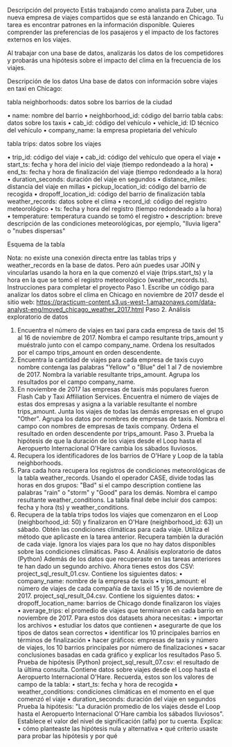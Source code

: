 Descripción del proyecto
Estás trabajando como analista para Zuber, una nueva empresa de viajes compartidos que se está lanzando en Chicago. Tu tarea es encontrar patrones en la información disponible. Quieres comprender las preferencias de los pasajeros y el impacto de los factores externos en los viajes.

Al trabajar con una base de datos, analizarás los datos de los competidores y probarás una hipótesis sobre el impacto del clima en la frecuencia de los viajes.

Descripción de los datos
Una base de datos con información sobre viajes en taxi en Chicago:

tabla neighborhoods: datos sobre los barrios de la ciudad

•	name: nombre del barrio
•	neighborhood_id: código del barrio
tabla cabs: datos sobre los taxis
•	cab_id: código del vehículo
•	vehicle_id: ID técnico del vehículo
•	company_name: la empresa propietaria del vehículo

tabla trips: datos sobre los viajes

•	trip_id: código del viaje
•	cab_id: código del vehículo que opera el viaje
•	start_ts: fecha y hora del inicio del viaje (tiempo redondeado a la hora)
•	end_ts: fecha y hora de finalización del viaje (tiempo redondeado a la hora)
•	duration_seconds: duración del viaje en segundos
•	distance_miles: distancia del viaje en millas
•	pickup_location_id: código del barrio de recogida
•	dropoff_location_id: código del barrio de finalización
tabla weather_records: datos sobre el clima
•	record_id: código del registro meteorológico
•	ts: fecha y hora del registro (tiempo redondeado a la hora)
•	temperature: temperatura cuando se tomó el registro
•	description: breve descripción de las condiciones meteorológicas, por ejemplo, "lluvia ligera" o "nubes dispersas"

Esquema de la tabla
 
Nota: no existe una conexión directa entre las tablas trips y weather_records en la base de datos. Pero aún puedes usar JOIN y vincularlas usando la hora en la que comenzó el viaje (trips.start_ts) y la hora en la que se tomó el registro meteorológico (weather_records.ts).
Instrucciones para completar el proyecto
Paso 1. Escribe un código para analizar los datos sobre el clima en Chicago en noviembre de 2017 desde el sitio web:
https://practicum-content.s3.us-west-1.amazonaws.com/data-analyst-eng/moved_chicago_weather_2017.html
Paso 2. Análisis exploratorio de datos
1.	Encuentra el número de viajes en taxi para cada empresa de taxis del 15 al 16 de noviembre de 2017. Nombra el campo resultante trips_amount y muéstralo junto con el campo company_name. Ordena los resultados por el campo trips_amount en orden descendente.
2.	Encuentra la cantidad de viajes para cada empresa de taxis cuyo nombre contenga las palabras "Yellow" o "Blue" del 1 al 7 de noviembre de 2017. Nombra la variable resultante trips_amount. Agrupa los resultados por el campo company_name.
3.	En noviembre de 2017 las empresas de taxis más populares fueron Flash Cab y Taxi Affiliation Services. Encuentra el número de viajes de estas dos empresas y asigna a la variable resultante el nombre trips_amount. Junta los viajes de todas las demás empresas en el grupo "Other". Agrupa los datos por nombres de empresas de taxis. Nombra el campo con nombres de empresas de taxis company. Ordena el resultado en orden descendente por trips_amount.
Paso 3. Prueba la hipótesis de que la duración de los viajes desde el Loop hasta el Aeropuerto Internacional O'Hare cambia los sábados lluviosos.
1.	Recupera los identificadores de los barrios de O'Hare y Loop de la tabla neighborhoods.
2.	Para cada hora recupera los registros de condiciones meteorológicas de la tabla weather_records. Usando el operador CASE, divide todas las horas en dos grupos: "Bad" si el campo description contiene las palabras "rain" o "storm" y "Good" para los demás. Nombra el campo resultante weather_conditions. La tabla final debe incluir dos campos: fecha y hora (ts) y weather_conditions.
3.	Recupera de la tabla trips todos los viajes que comenzaron en el Loop (neighborhood_id: 50) y finalizaron en O'Hare (neighborhood_id: 63) un sábado. Obtén las condiciones climáticas para cada viaje. Utiliza el método que aplicaste en la tarea anterior. Recupera también la duración de cada viaje. Ignora los viajes para los que no hay datos disponibles sobre las condiciones climáticas.
Paso 4. Análisis exploratorio de datos (Python)
Además de los datos que recuperaste en las tareas anteriores te han dado un segundo archivo. Ahora tienes estos dos CSV:
project_sql_result_01.csv. Contiene los siguientes datos:
•	company_name: nombre de la empresa de taxis
•	trips_amount: el número de viajes de cada compañía de taxis el 15 y 16 de noviembre de 2017.
project_sql_result_04.csv. Contiene los siguientes datos:
•	dropoff_location_name: barrios de Chicago donde finalizaron los viajes
•	average_trips: el promedio de viajes que terminaron en cada barrio en noviembre de 2017.
Para estos dos datasets ahora necesitas:
•	importar los archivos
•	estudiar los datos que contienen
•	asegurarte de que los tipos de datos sean correctos
•	identificar los 10 principales barrios en términos de finalización
•	hacer gráficos: empresas de taxis y número de viajes, los 10 barrios principales por número de finalizaciones
•	sacar conclusiones basadas en cada gráfico y explicar los resultados
Paso 5. Prueba de hipótesis (Python)
project_sql_result_07.csv: el resultado de la última consulta. Contiene datos sobre viajes desde el Loop hasta el Aeropuerto Internacional O'Hare. Recuerda, estos son los valores de campo de la tabla:
•	start_ts: fecha y hora de recogida
•	weather_conditions: condiciones climáticas en el momento en el que comenzó el viaje
•	duration_seconds: duración del viaje en segundos
Prueba la hipótesis: "La duración promedio de los viajes desde el Loop hasta el Aeropuerto Internacional O'Hare cambia los sábados lluviosos".
Establece el valor del nivel de significación (alfa) por tu cuenta.
Explica:
•	cómo planteaste las hipótesis nula y alternativa
•	qué criterio usaste para probar las hipótesis y por qué

